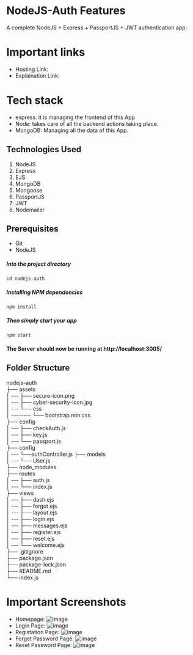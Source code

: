 # NodeJS-Auth Features
A complete NodeJS + Express + PassportJS + JWT authentication app:

# Important links

- Hosting Link: 
- Explaination Link: 

# Tech stack
- express: it is managing the frontend of this App
- Node: takes care of all the backend actions taking place.
- MongoDB: Managing all the data of this App.

## Technologies Used
1.  NodeJS
2.  Express
3.  EJS
4.  MongoDB
5.  Mongoose
6.  PassportJS
7.  JWT
8.  Nodemailer

## Prerequisites
- Git
- NodeJS

##### Into the project directory

`cd nodejs-auth`

##### Installing NPM dependencies

`npm install`

##### Then simply start your app

`npm start`

#### The Server should now be running at http://localhost:3005/

## Folder Structure

nodejs-auth <br>
├── assets <br>
│ --- ├── secure-icon.png <br>
│ --- ├── cyber-security-icon.jpg <br>
│ --- └── css <br>
│ -------- └── bootstrap.min.css <br>
├── config <br>
│ --- ├── checkAuth.js <br>
│ --- ├── key.js <br>
│ --- └── passport.js <br>
├── config <br>
│ --- └──authController.js
├── models <br>
│ --- └── User.js <br>
├── node_modules <br>
├── routes <br>
│ --- ├── auth.js <br>
│ --- └── index.js <br>
├── views <br>
│ --- ├── dash.ejs <br>
│ --- ├── forgot.ejs <br>
│ --- ├── layout.ejs <br>
│ --- ├── login.ejs <br>
│ --- ├── messages.ejs <br>
│ --- ├── register.ejs <br>
│ --- ├── reset.ejs <br>
│ --- └── welcome.ejs <br>
├── .gitignore <br>
├── package.json <br>
├── package-lock.json <br>
├── README.md <br>
└── index.js <br>

# Important Screenshots
- Homepage: ![image](https://github.com/ujawaltiwariG/NodeJs-Auth/blob/master/assets/homeNodeJSAuth.png?raw=true)
- Login Page: ![image](https://github.com/ujawaltiwariG/NodeJs-Auth/blob/master/assets/LoginAuth.png?raw=true)
- Registation Page: ![image](https://github.com/ujawaltiwariG/NodeJs-Auth/blob/master/assets/RegisterAuth.png?raw=true)
- Forget Password Page: ![image](https://github.com/ujawaltiwariG/NodeJs-Auth/blob/master/assets/forget.png?raw=true)
- Reset Password Page: ![image](https://github.com/ujawaltiwariG/NodeJs-Auth/blob/master/assets/reset.png?raw=true)
